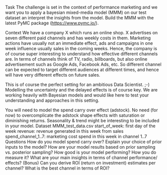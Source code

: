 Task
The challenge is set in the context of performance marketing and we want you to apply a bayesian mixed-media model (MMM) on our test dataset an interpret the insights from the model. Build the MMM with the latest PyMC package (https://www.pymc.io/).

Context
We have a company X which runs an online shop. X advertises on seven different paid channels and has weekly costs in them. Marketing actions have usually not an immediate effect, ads and campaigns in one week influence usually sales in the coming weeks. Hence, the company is of course super interesting to understand how effective different channels are. In terms of channels think of TV, radio, billboards, but also online advertisement such as Google Ads, Facebook Ads, etc. So different channel can be expected to target different audiences at different times, and hence will have very different effects on future sales.

This is of course the perfect setting for an ambitious Data Scientist. ;-) Modelling the uncertainty and the delayed effects is of course key. We are working heavily with Bayesian models and would like here to test your understanding and approaches in this setting.


You will need to model the spend carry over effect (adstock).
No need (for now) to overcomplicate the adstock shape effects with saturation or diminishing returns.
Seasonality & trend might be interesting to be included in your model.
Dataset MMM_test_data.csv
start_of_week: first day of the week
revenue: revenue generated in this week from sales
spend_channel_1..7: marketing cost spend in this week in channel 1..7
Questions
How do you model spend carry over?
Explain your choice of prior inputs to the model?
How are your model results based on prior sampling vs. posterior sampling?
How good is your model performing? How you do measure it?
What are your main insights in terms of channel performance/ effects?
(Bonus) Can you derive ROI (return on investment) estimates per channel? What is the best channel in terms of ROI?
